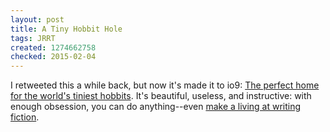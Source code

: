 ```yaml
---
layout: post
title: A Tiny Hobbit Hole
tags: JRRT
created: 1274662758
checked: 2015-02-04
---
```

I retweeted this a while back, but now it's made it to io9: [The perfect home for the world's tiniest hobbits](http://io9.com/5545140/the-perfect-home-for-the-worlds-tiniest-hobbits/).  It's beautiful, useless, and instructive:  with enough obsession, you can do anything--even [make a living at writing fiction](http://www.deanwesleysmith.com/?p=1121).
